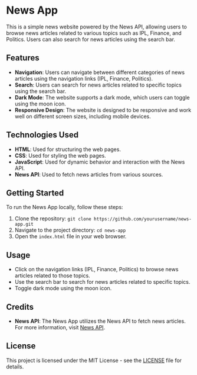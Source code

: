 # News App

This is a simple news website powered by the News API, allowing users to browse news articles related to various topics such as IPL, Finance, and Politics. Users can also search for news articles using the search bar.

## Features

- **Navigation**: Users can navigate between different categories of news articles using the navigation links (IPL, Finance, Politics).
- **Search**: Users can search for news articles related to specific topics using the search bar.
- **Dark Mode**: The website supports a dark mode, which users can toggle using the moon icon.
- **Responsive Design**: The website is designed to be responsive and work well on different screen sizes, including mobile devices.

## Technologies Used

- **HTML**: Used for structuring the web pages.
- **CSS**: Used for styling the web pages.
- **JavaScript**: Used for dynamic behavior and interaction with the News API.
- **News API**: Used to fetch news articles from various sources.

## Getting Started

To run the News App locally, follow these steps:

1. Clone the repository: `git clone https://github.com/yourusername/news-app.git`
2. Navigate to the project directory: `cd news-app`
3. Open the `index.html` file in your web browser.

## Usage

- Click on the navigation links (IPL, Finance, Politics) to browse news articles related to those topics.
- Use the search bar to search for news articles related to specific topics.
- Toggle dark mode using the moon icon.

## Credits

- **News API**: The News App utilizes the News API to fetch news articles. For more information, visit [News API](https://newsapi.org/).

## License

This project is licensed under the MIT License - see the [LICENSE](LICENSE) file for details.
